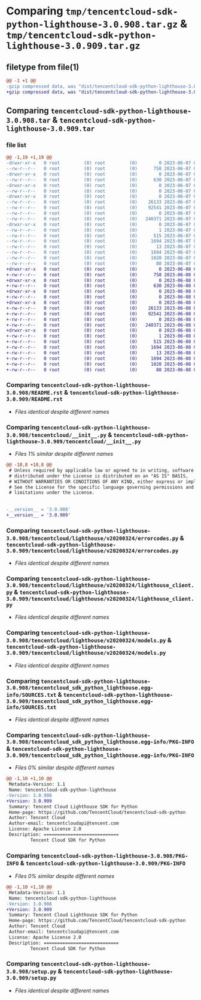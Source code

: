 # Comparing `tmp/tencentcloud-sdk-python-lighthouse-3.0.908.tar.gz` & `tmp/tencentcloud-sdk-python-lighthouse-3.0.909.tar.gz`

## filetype from file(1)

```diff
@@ -1 +1 @@
-gzip compressed data, was "dist/tencentcloud-sdk-python-lighthouse-3.0.908.tar", last modified: Wed Jun  7 00:27:33 2023, max compression
+gzip compressed data, was "dist/tencentcloud-sdk-python-lighthouse-3.0.909.tar", last modified: Thu Jun  8 00:28:19 2023, max compression
```

## Comparing `tencentcloud-sdk-python-lighthouse-3.0.908.tar` & `tencentcloud-sdk-python-lighthouse-3.0.909.tar`

### file list

```diff
@@ -1,19 +1,19 @@
-drwxr-xr-x   0 root         (0) root         (0)        0 2023-06-07 00:27:33.000000 tencentcloud-sdk-python-lighthouse-3.0.908/
--rw-r--r--   0 root         (0) root         (0)      758 2023-06-07 00:27:33.000000 tencentcloud-sdk-python-lighthouse-3.0.908/README.rst
-drwxr-xr-x   0 root         (0) root         (0)        0 2023-06-07 00:27:33.000000 tencentcloud-sdk-python-lighthouse-3.0.908/tencentcloud/
--rw-r--r--   0 root         (0) root         (0)      630 2023-06-07 00:27:33.000000 tencentcloud-sdk-python-lighthouse-3.0.908/tencentcloud/__init__.py
-drwxr-xr-x   0 root         (0) root         (0)        0 2023-06-07 00:27:33.000000 tencentcloud-sdk-python-lighthouse-3.0.908/tencentcloud/lighthouse/
--rw-r--r--   0 root         (0) root         (0)        0 2023-06-07 00:27:33.000000 tencentcloud-sdk-python-lighthouse-3.0.908/tencentcloud/lighthouse/__init__.py
-drwxr-xr-x   0 root         (0) root         (0)        0 2023-06-07 00:27:33.000000 tencentcloud-sdk-python-lighthouse-3.0.908/tencentcloud/lighthouse/v20200324/
--rw-r--r--   0 root         (0) root         (0)    26133 2023-06-07 00:27:33.000000 tencentcloud-sdk-python-lighthouse-3.0.908/tencentcloud/lighthouse/v20200324/errorcodes.py
--rw-r--r--   0 root         (0) root         (0)    92541 2023-06-07 00:27:33.000000 tencentcloud-sdk-python-lighthouse-3.0.908/tencentcloud/lighthouse/v20200324/lighthouse_client.py
--rw-r--r--   0 root         (0) root         (0)        0 2023-06-07 00:27:33.000000 tencentcloud-sdk-python-lighthouse-3.0.908/tencentcloud/lighthouse/v20200324/__init__.py
--rw-r--r--   0 root         (0) root         (0)   240371 2023-06-07 00:27:33.000000 tencentcloud-sdk-python-lighthouse-3.0.908/tencentcloud/lighthouse/v20200324/models.py
-drwxr-xr-x   0 root         (0) root         (0)        0 2023-06-07 00:27:33.000000 tencentcloud-sdk-python-lighthouse-3.0.908/tencentcloud_sdk_python_lighthouse.egg-info/
--rw-r--r--   0 root         (0) root         (0)        1 2023-06-07 00:27:33.000000 tencentcloud-sdk-python-lighthouse-3.0.908/tencentcloud_sdk_python_lighthouse.egg-info/dependency_links.txt
--rw-r--r--   0 root         (0) root         (0)      515 2023-06-07 00:27:33.000000 tencentcloud-sdk-python-lighthouse-3.0.908/tencentcloud_sdk_python_lighthouse.egg-info/SOURCES.txt
--rw-r--r--   0 root         (0) root         (0)     1694 2023-06-07 00:27:33.000000 tencentcloud-sdk-python-lighthouse-3.0.908/tencentcloud_sdk_python_lighthouse.egg-info/PKG-INFO
--rw-r--r--   0 root         (0) root         (0)       13 2023-06-07 00:27:33.000000 tencentcloud-sdk-python-lighthouse-3.0.908/tencentcloud_sdk_python_lighthouse.egg-info/top_level.txt
--rw-r--r--   0 root         (0) root         (0)     1694 2023-06-07 00:27:33.000000 tencentcloud-sdk-python-lighthouse-3.0.908/PKG-INFO
--rw-r--r--   0 root         (0) root         (0)     1020 2023-06-07 00:27:33.000000 tencentcloud-sdk-python-lighthouse-3.0.908/setup.py
--rw-r--r--   0 root         (0) root         (0)       88 2023-06-07 00:27:33.000000 tencentcloud-sdk-python-lighthouse-3.0.908/setup.cfg
+drwxr-xr-x   0 root         (0) root         (0)        0 2023-06-08 00:28:19.000000 tencentcloud-sdk-python-lighthouse-3.0.909/
+-rw-r--r--   0 root         (0) root         (0)      758 2023-06-08 00:28:19.000000 tencentcloud-sdk-python-lighthouse-3.0.909/README.rst
+drwxr-xr-x   0 root         (0) root         (0)        0 2023-06-08 00:28:19.000000 tencentcloud-sdk-python-lighthouse-3.0.909/tencentcloud/
+-rw-r--r--   0 root         (0) root         (0)      630 2023-06-08 00:28:19.000000 tencentcloud-sdk-python-lighthouse-3.0.909/tencentcloud/__init__.py
+drwxr-xr-x   0 root         (0) root         (0)        0 2023-06-08 00:28:19.000000 tencentcloud-sdk-python-lighthouse-3.0.909/tencentcloud/lighthouse/
+-rw-r--r--   0 root         (0) root         (0)        0 2023-06-08 00:28:19.000000 tencentcloud-sdk-python-lighthouse-3.0.909/tencentcloud/lighthouse/__init__.py
+drwxr-xr-x   0 root         (0) root         (0)        0 2023-06-08 00:28:19.000000 tencentcloud-sdk-python-lighthouse-3.0.909/tencentcloud/lighthouse/v20200324/
+-rw-r--r--   0 root         (0) root         (0)    26133 2023-06-08 00:28:19.000000 tencentcloud-sdk-python-lighthouse-3.0.909/tencentcloud/lighthouse/v20200324/errorcodes.py
+-rw-r--r--   0 root         (0) root         (0)    92541 2023-06-08 00:28:19.000000 tencentcloud-sdk-python-lighthouse-3.0.909/tencentcloud/lighthouse/v20200324/lighthouse_client.py
+-rw-r--r--   0 root         (0) root         (0)        0 2023-06-08 00:28:19.000000 tencentcloud-sdk-python-lighthouse-3.0.909/tencentcloud/lighthouse/v20200324/__init__.py
+-rw-r--r--   0 root         (0) root         (0)   240371 2023-06-08 00:28:19.000000 tencentcloud-sdk-python-lighthouse-3.0.909/tencentcloud/lighthouse/v20200324/models.py
+drwxr-xr-x   0 root         (0) root         (0)        0 2023-06-08 00:28:19.000000 tencentcloud-sdk-python-lighthouse-3.0.909/tencentcloud_sdk_python_lighthouse.egg-info/
+-rw-r--r--   0 root         (0) root         (0)        1 2023-06-08 00:28:19.000000 tencentcloud-sdk-python-lighthouse-3.0.909/tencentcloud_sdk_python_lighthouse.egg-info/dependency_links.txt
+-rw-r--r--   0 root         (0) root         (0)      515 2023-06-08 00:28:19.000000 tencentcloud-sdk-python-lighthouse-3.0.909/tencentcloud_sdk_python_lighthouse.egg-info/SOURCES.txt
+-rw-r--r--   0 root         (0) root         (0)     1694 2023-06-08 00:28:19.000000 tencentcloud-sdk-python-lighthouse-3.0.909/tencentcloud_sdk_python_lighthouse.egg-info/PKG-INFO
+-rw-r--r--   0 root         (0) root         (0)       13 2023-06-08 00:28:19.000000 tencentcloud-sdk-python-lighthouse-3.0.909/tencentcloud_sdk_python_lighthouse.egg-info/top_level.txt
+-rw-r--r--   0 root         (0) root         (0)     1694 2023-06-08 00:28:19.000000 tencentcloud-sdk-python-lighthouse-3.0.909/PKG-INFO
+-rw-r--r--   0 root         (0) root         (0)     1020 2023-06-08 00:28:19.000000 tencentcloud-sdk-python-lighthouse-3.0.909/setup.py
+-rw-r--r--   0 root         (0) root         (0)       88 2023-06-08 00:28:19.000000 tencentcloud-sdk-python-lighthouse-3.0.909/setup.cfg
```

### Comparing `tencentcloud-sdk-python-lighthouse-3.0.908/README.rst` & `tencentcloud-sdk-python-lighthouse-3.0.909/README.rst`

 * *Files identical despite different names*

### Comparing `tencentcloud-sdk-python-lighthouse-3.0.908/tencentcloud/__init__.py` & `tencentcloud-sdk-python-lighthouse-3.0.909/tencentcloud/__init__.py`

 * *Files 1% similar despite different names*

```diff
@@ -10,8 +10,8 @@
 # Unless required by applicable law or agreed to in writing, software
 # distributed under the License is distributed on an "AS IS" BASIS,
 # WITHOUT WARRANTIES OR CONDITIONS OF ANY KIND, either express or implied.
 # See the License for the specific language governing permissions and
 # limitations under the License.
 
 
-__version__ = '3.0.908'
+__version__ = '3.0.909'
```

### Comparing `tencentcloud-sdk-python-lighthouse-3.0.908/tencentcloud/lighthouse/v20200324/errorcodes.py` & `tencentcloud-sdk-python-lighthouse-3.0.909/tencentcloud/lighthouse/v20200324/errorcodes.py`

 * *Files identical despite different names*

### Comparing `tencentcloud-sdk-python-lighthouse-3.0.908/tencentcloud/lighthouse/v20200324/lighthouse_client.py` & `tencentcloud-sdk-python-lighthouse-3.0.909/tencentcloud/lighthouse/v20200324/lighthouse_client.py`

 * *Files identical despite different names*

### Comparing `tencentcloud-sdk-python-lighthouse-3.0.908/tencentcloud/lighthouse/v20200324/models.py` & `tencentcloud-sdk-python-lighthouse-3.0.909/tencentcloud/lighthouse/v20200324/models.py`

 * *Files identical despite different names*

### Comparing `tencentcloud-sdk-python-lighthouse-3.0.908/tencentcloud_sdk_python_lighthouse.egg-info/SOURCES.txt` & `tencentcloud-sdk-python-lighthouse-3.0.909/tencentcloud_sdk_python_lighthouse.egg-info/SOURCES.txt`

 * *Files identical despite different names*

### Comparing `tencentcloud-sdk-python-lighthouse-3.0.908/tencentcloud_sdk_python_lighthouse.egg-info/PKG-INFO` & `tencentcloud-sdk-python-lighthouse-3.0.909/tencentcloud_sdk_python_lighthouse.egg-info/PKG-INFO`

 * *Files 0% similar despite different names*

```diff
@@ -1,10 +1,10 @@
 Metadata-Version: 1.1
 Name: tencentcloud-sdk-python-lighthouse
-Version: 3.0.908
+Version: 3.0.909
 Summary: Tencent Cloud Lighthouse SDK for Python
 Home-page: https://github.com/TencentCloud/tencentcloud-sdk-python
 Author: Tencent Cloud
 Author-email: tencentcloudapi@tencent.com
 License: Apache License 2.0
 Description: ============================
         Tencent Cloud SDK for Python
```

### Comparing `tencentcloud-sdk-python-lighthouse-3.0.908/PKG-INFO` & `tencentcloud-sdk-python-lighthouse-3.0.909/PKG-INFO`

 * *Files 0% similar despite different names*

```diff
@@ -1,10 +1,10 @@
 Metadata-Version: 1.1
 Name: tencentcloud-sdk-python-lighthouse
-Version: 3.0.908
+Version: 3.0.909
 Summary: Tencent Cloud Lighthouse SDK for Python
 Home-page: https://github.com/TencentCloud/tencentcloud-sdk-python
 Author: Tencent Cloud
 Author-email: tencentcloudapi@tencent.com
 License: Apache License 2.0
 Description: ============================
         Tencent Cloud SDK for Python
```

### Comparing `tencentcloud-sdk-python-lighthouse-3.0.908/setup.py` & `tencentcloud-sdk-python-lighthouse-3.0.909/setup.py`

 * *Files identical despite different names*

